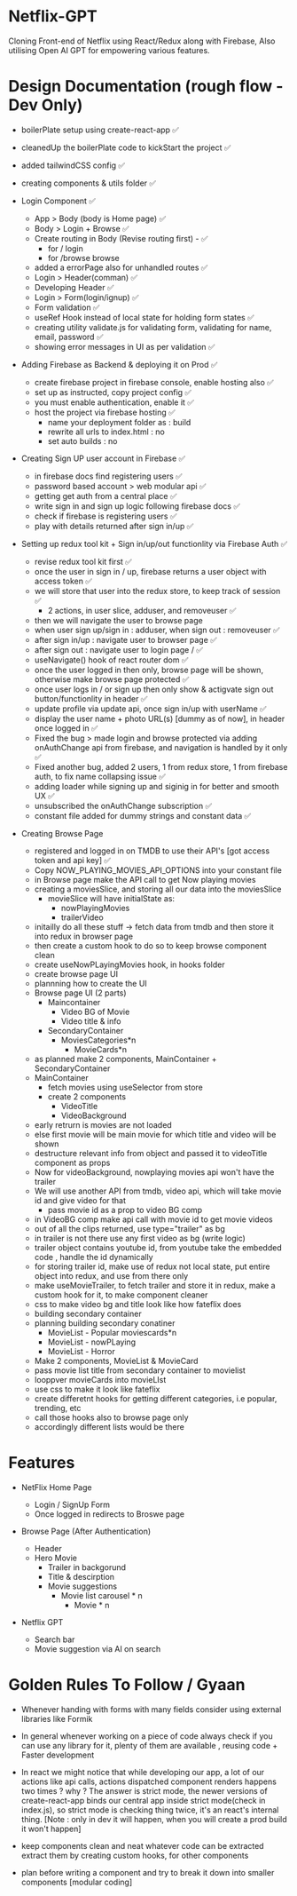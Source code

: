 # Netflix-GPT

Cloning Front-end of Netflix using React/Redux along with Firebase, Also utilising Open AI GPT for empowering various features.

# Design Documentation (rough flow - Dev Only)

- boilerPlate setup using create-react-app ✅
- cleanedUp the boilerPlate code to kickStart the project ✅
- added tailwindCSS config ✅
- creating components & utils folder ✅

- Login Component ✅

  - App > Body (body is Home page) ✅
  - Body > Login + Browse ✅
  - Create routing in Body (Revise routing first) - ✅
    - for / login
    - for /browse browse
  - added a errorPage also for unhandled routes ✅
  - Login > Header(comman) ✅
  - Developing Header ✅
  - Login > Form(login/ignup) ✅
  - Form validation ✅
  - useRef Hook instead of local state for holding form states ✅
  - creating utility validate.js for validating form, validating for name, email, password ✅
  - showing error messages in UI as per validation ✅

- Adding Firebase as Backend & deploying it on Prod ✅

  - create firebase project in firebase console, enable hosting also ✅
  - set up as instructed, copy project config ✅
  - you must enable authentication, enable it ✅
  - host the project via firebase hosting ✅
    - name your deployment folder as : build
    - rewrite all urls to index.html : no
    - set auto builds : no

- Creating Sign UP user account in Firebase ✅

  - in firebase docs find registering users ✅
  - password based account > web modular api ✅
  - getting get auth from a central place ✅
  - write sign in and sign up logic following firebase docs ✅
  - check if firebase is registering users ✅
  - play with details returned after sign in/up ✅

- Setting up redux tool kit + Sign in/up/out functionlity via Firebase Auth ✅

  - revise redux tool kit first ✅
  - once the user in sign in / up, firebase returns a user object with access token ✅
  - we will store that user into the redux store, to keep track of session ✅
    - 2 actions, in user slice, adduser, and removeuser ✅
  - then we will navigate the user to browse page
  - when user sign up/sign in : adduser, when sign out : removeuser ✅
  - after sign in/up : navigate user to browser page ✅
  - after sign out : navigate user to login page / ✅
  - useNavigate() hook of react router dom ✅
  - once the user logged in then only, browse page will be shown, otherwise make browse page protected ✅
  - once user logs in / or sign up then only show & actigvate sign out button/functionlity in header ✅
  - update profile via update api, once sign in/up with userName ✅
  - display the user name + photo URL(s) [dummy as of now], in header once logged in ✅
  - Fixed the bug > made login and browse protected via adding onAuthChange api from firebase, and navigation is handled by it only ✅
  - Fixed another bug, added 2 users, 1 from redux store, 1 from firebase auth, to fix name collapsing issue ✅
  - adding loader while signing up and siginig in for better and smooth UX ✅
  - unsubscribed the onAuthChange subscription ✅
  - constant file added for dummy strings and constant data ✅

- Creating Browse Page

  - registered and logged in on TMDB to use their API's [got access token and api key] ✅
  - Copy NOW_PLAYING_MOVIES_API_OPTIONS into your constant file
  - in Browse page make the API call to get Now playing movies
  - creating a moviesSlice, and storing all our data into the moviesSlice
    - movieSlice will have initialState as:
      - nowPlayingMovies
      - trailerVideo
  - initailly do all these stuff -> fetch data from tmdb and then store it into redux in browser page
  - then create a custom hook to do so to keep browse component clean
  - create useNowPLayingMovies hook, in hooks folder
  - create browse page UI
  - plannning how to create the UI
  - Browse page UI (2 parts)
    - Maincontainer
      - Video BG of Movie
      - Video title & info
    - SecondaryContainer
      - MoviesCategories\*n
        - MovieCards\*n
  - as planned make 2 components, MainContainer + SecondaryContainer
  - MainContainer
    - fetch movies using useSelector from store
    - create 2 components
      - VideoTitle
      - VideoBackground
  - early retrurn is movies are not loaded
  - else first movie will be main movie for which title and video will be shown
  - destructure relevant info from object and passed it to videoTitle component as props
  - Now for videoBackground, nowplaying movies api won't have the trailer
  - We will use another API from tmdb, video api, which will take movie id and give video for that
    - pass movie id as a prop to video BG comp
  - in VideoBG comp make api call with movie id to get movie videos
  - out of all the clips returned, use type="trailer" as bg
  - in trailer is not there use any first video as bg (write logic)
  - trailer object contains youtube id, from youtube take the embedded code , handle the id dynamically
  - for storing trailer id, make use of redux not local state, put entire object into redux, and use from there only
  - make useMovieTrailer, to fetch trailer and store it in redux, make a custom hook for it, to make component cleaner
  - css to make video bg and title look like how fateflix does
  - building secondary container
  - planning building secondary conatiner
    - MovieList - Popular
      moviescards\*n
    - MovieList - nowPLaying
    - MovieList - Horror
  - Make 2 components, MovieList & MovieCard
  - pass movie list title from secondary container to movielist
  - looppver movieCards into movieLIst
  - use css to make it look like fateflix
  - create differetnt hooks for getting different categories, i.e popular, trending, etc
  - call those hooks also to browse page only
  - accordingly different lists would be there

# Features

- NetFlix Home Page

  - Login / SignUp Form
  - Once logged in redirects to Broswe page

- Browse Page (After Authentication)

  - Header
  - Hero Movie
    - Trailer in backgorund
    - Title & descirption
    - Movie suggestions
      - Movie list carousel \* n
        - Movie \* n

- Netflix GPT
  - Search bar
  - Movie suggestion via AI on search

# Golden Rules To Follow / Gyaan

- Whenever handing with forms with many fields consider using external libraries like Formik

- In general whenever working on a piece of code always check if you can use any library for it, plenty of them are available , reusing code + Faster development

- In react we might notice that while developing our app, a lot of our actions like api calls, actions dispatched component renders happens two times ? why ? The answer is strict mode, the newer versions of create-react-app binds our central app inside strict mode(check in index.js), so strict mode is checking thing twice, it's an react's internal thing. [Note : only in dev it will happen, when you will create a prod build it won't happen]

- keep components clean and neat whatever code can be extracted extract them by creating custom hooks, for other components

- plan before writing a component and try to break it down into smaller components [modular coding]
